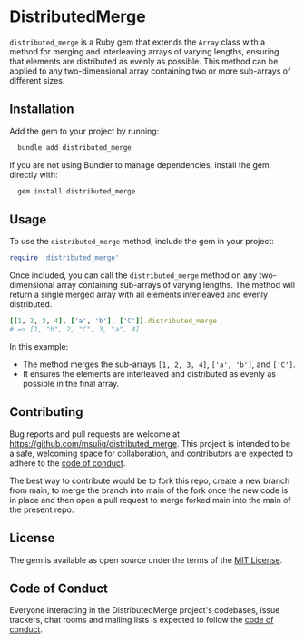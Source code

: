 # DistributedMerge

`distributed_merge` is a Ruby gem that extends the `Array` class with a method for merging 
and interleaving arrays of varying lengths, ensuring that elements are distributed as 
evenly as possible. This method can be applied to any two-dimensional array containing two 
or more sub-arrays of different sizes.

## Installation

Add the gem to your project by running:
```bash
  bundle add distributed_merge
```

If you are not using Bundler to manage dependencies, install the gem directly with:
```bash
  gem install distributed_merge
```

## Usage

To use the `distributed_merge` method, include the gem in your project:
```ruby
require 'distributed_merge'
```

Once included, you can call the `distributed_merge` method on any two-dimensional array 
containing sub-arrays of varying lengths. The method will return a single merged array 
with all elements interleaved and evenly distributed.

```ruby
[[1, 2, 3, 4], ['a', 'b'], ['C']].distributed_merge
# => [1, "b", 2, "C", 3, "a", 4]
```

In this example:
* The method merges the sub-arrays `[1, 2, 3, 4]`, `['a', 'b']`, and `['C']`.
* It ensures the elements are interleaved and distributed as evenly as possible in the final array.

## Contributing

Bug reports and pull requests are welcome at https://github.com/msuliq/distributed_merge. This project is intended to be a safe, welcoming space for collaboration, and contributors are expected to adhere to the [code of conduct](https://github.com/msuliq/distributed_merge/blob/main/CODE_OF_CONDUCT.md).

The best way to contribute would be to fork this repo, create a new branch from main, to merge the branch into main of the fork once the new code is in place and then open a pull request to merge forked main into the main of the present repo.

## License

The gem is available as open source under the terms of the [MIT License](https://opensource.org/licenses/MIT).

## Code of Conduct

Everyone interacting in the DistributedMerge project's codebases, issue trackers, chat rooms and mailing lists is expected to follow the [code of conduct](https://github.com/msuliq/distributed_merge/blob/main/CODE_OF_CONDUCT.md).
